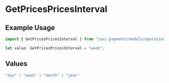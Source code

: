 # GetPricesPricesInterval

## Example Usage

```typescript
import { GetPricesPricesInterval } from "jani-payments/models/operations";

let value: GetPricesPricesInterval = "week";
```

## Values

```typescript
"day" | "week" | "month" | "year"
```